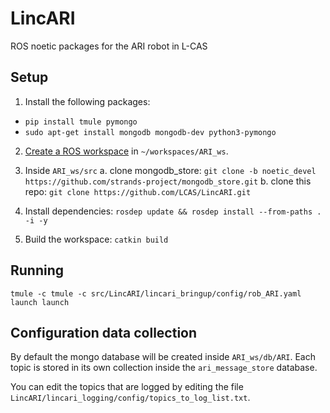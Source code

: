 # LincARI
ROS noetic packages for the ARI robot in L-CAS

## Setup

1. Install the following packages:
  - `pip install tmule pymongo`
  - `sudo apt-get install mongodb mongodb-dev python3-pymongo`

2. [Create a ROS workspace](http://wiki.ros.org/catkin/Tutorials/create_a_workspace) in `~/workspaces/ARI_ws`.

3. Inside `ARI_ws/src`
   a. clone mongodb_store: `git clone -b noetic_devel https://github.com/strands-project/mongodb_store.git`
   b. clone this repo: `git clone https://github.com/LCAS/LincARI.git`

4. Install dependencies: `rosdep update && rosdep install --from-paths . -i -y`
5. Build the workspace: `catkin build`

## Running

```
tmule -c tmule -c src/LincARI/lincari_bringup/config/rob_ARI.yaml launch launch
```

## Configuration data collection
By default the mongo database will be created inside `ARI_ws/db/ARI`. Each topic is stored in its own collection inside the `ari_message_store` database.

You can edit the topics that are logged by editing the file `LincARI/lincari_logging/config/topics_to_log_list.txt`.
